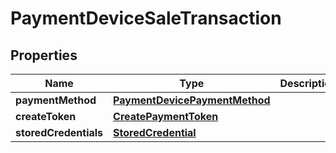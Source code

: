 

# PaymentDeviceSaleTransaction

## Properties

Name | Type | Description | Notes
------------ | ------------- | ------------- | -------------
**paymentMethod** | [**PaymentDevicePaymentMethod**](PaymentDevicePaymentMethod.md) |  | 
**createToken** | [**CreatePaymentToken**](CreatePaymentToken.md) |  |  [optional]
**storedCredentials** | [**StoredCredential**](StoredCredential.md) |  |  [optional]



